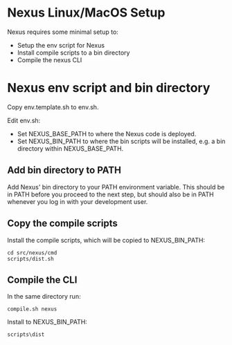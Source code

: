 # Nexus Linux/MacOS Setup

Nexus requires some minimal setup to:
- Setup the env script for Nexus
- Install compile scripts to a bin directory
- Compile the nexus CLI


# Nexus env script and bin directory

Copy env.template.sh to env.sh.

Edit env.sh:
- Set NEXUS_BASE_PATH to where the Nexus code is deployed.
- Set NEXUS_BIN_PATH to where the bin scripts will be installed, e.g. a bin
  directory within NEXUS_BASE_PATH.


## Add bin directory to PATH

Add Nexus' bin directory to your PATH environment variable. This should be in
PATH before you proceed to the next step, but should also be in PATH whenever
you log in with your development user.


## Copy the compile scripts

Install the compile scripts, which will be copied to NEXUS_BIN_PATH:

```
cd src/nexus/cmd
scripts/dist.sh
```

## Compile the CLI

In the same directory run:

```
compile.sh nexus
```

Install to NEXUS_BIN_PATH:

```
scripts\dist
```

